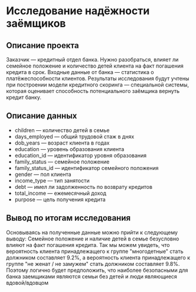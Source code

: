 # Исследование надёжности заёмщиков

## Описание проекта

Заказчик — кредитный отдел банка. Нужно разобраться, влияет ли семейное положение и количество детей клиента на факт погашения кредита в срок. Входные данные от банка — статистика о платёжеспособности клиентов.
Результаты исследования будут учтены при построении модели кредитного скоринга — специальной системы, которая оценивает способность потенциального заёмщика вернуть кредит банку.

## Описание данных

- children — количество детей в семье
- days_employed — общий трудовой стаж в днях
- dob_years — возраст клиента в годах
- education — уровень образования клиента
- education_id — идентификатор уровня образования
- family_status — семейное положение
- family_status_id — идентификатор семейного положения
- gender — пол клиента
- income_type — тип занятости
- debt — имел ли задолженность по возврату кредитов
- total_income — ежемесячный доход
- purpose — цель получения кредита

## Вывод по итогам исследования
Основываясь на полученные данные можно прийти к следующему выводу: Семейное положение и наличие детей в семье безусловно влияют на факт погашения кредита. Так мы можем увидеть, что вероятность клиента принадлежащего к группе "многодетные" стать должником составляет 9.2%, а вероятность клиента принадлежащего к группе "не женат / не замужем" стать должником составляет 9.8%. Поэтому логично будет предположить, что наиболее безопасными для банка заемщиками являются семьи без детей и люди являющиеся вдовой/вдовцом
